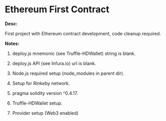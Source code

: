 # Ethereum First Contract

<b>Desc:</b>

First project with Ethereum contract development, code cleanup required.

<b>Notes:</b>

1. deploy.js mnemonic (see Truffle-HDWallet) string is blank.

2. deploy.js API (see Infura.io) url is blank.

3. Node.js required setup (node_modules in parent dir).

4. Setup for Rinkeby network.

5. pragma solidity version ^0.4.17.

6. Truffle-HDWallet setup.

7. Provider setup (Web3 enabled)
